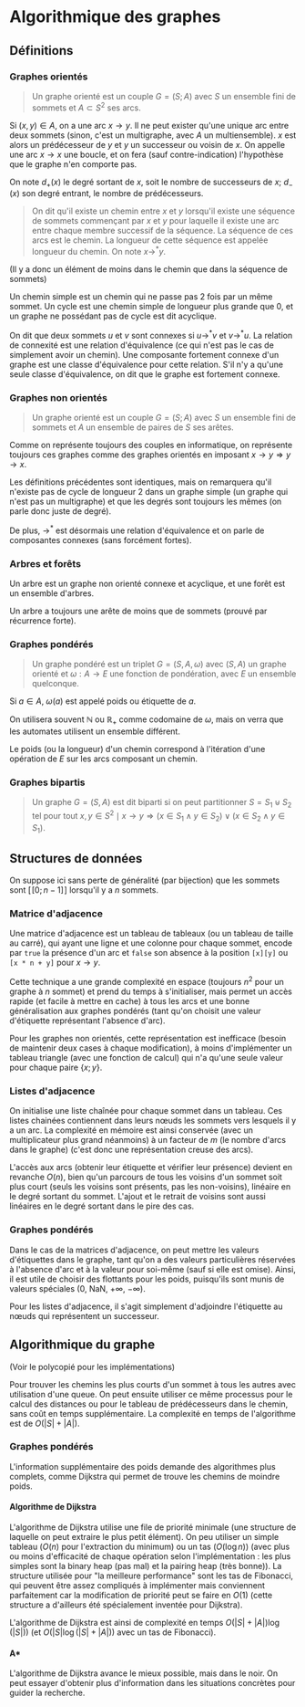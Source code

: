 # Algorithmique des graphes
## Définitions
### Graphes orientés
> Un graphe orienté est un couple $G = (S;A)$ avec $S$ un ensemble fini de sommets
> et $A \subset S^2$ ses arcs.

Si $(x,y) \in A$, on a une arc $x \to y$. Il ne peut exister qu'une unique
arc entre deux sommets (sinon, c'est un multigraphe, avec $A$ un multiensemble).
$x$ est alors un prédécesseur de $y$ et $y$ un successeur ou voisin de $x$.
On appelle une arc $x \to x$ une boucle, et on fera (sauf contre-indication)
l'hypothèse que le graphe n'en comporte pas.

On note $d_+(x)$ le degré sortant de $x$, soit le nombre de successeurs de $x$;
$d_-(x)$ son degré entrant, le nombre de prédécesseurs.

> On dit qu'il existe un chemin entre $x$ et $y$ lorsqu'il existe une séquence
> de sommets commençant par $x$ et $y$ pour laquelle il existe une arc entre
> chaque membre successif de la séquence. La séquence de ces arcs est le chemin.
> La longueur de cette séquence est appelée longueur du chemin. On note $x
> \to^{\ast} y$.

(Il y a donc un élément de moins dans le chemin que dans la séquence de
sommets)

Un chemin simple est un chemin qui ne passe pas 2 fois par un même sommet.
Un cycle est une chemin simple de longueur plus grande que $0$, et un graphe ne
possédant pas de cycle est dit acyclique.

On dit que deux sommets $u$ et $v$ sont connexes si $u \to^{\ast} v$ et $v \to^{\ast} u$.
La relation de connexité est une relation d'équivalence (ce qui n'est pas le cas
de simplement avoir un chemin). Une composante fortement connexe d'un graphe est
une classe d'équivalence pour cette relation. S'il n'y a qu'une seule classe
d'équivalence, on dit que le graphe est fortement connexe.

### Graphes non orientés
> Un graphe orienté est un couple $G = (S;A)$ avec $S$ un ensemble fini de sommets
> et $A$ un ensemble de paires de $S$ ses arêtes.

Comme on représente toujours des couples en informatique, on représente toujours
ces graphes comme des graphes orientés en imposant $x \to y \Rightarrow y \to x$.

Les définitions précédentes sont identiques, mais on remarquera qu'il n'existe
pas de cycle de longueur 2 dans un graphe simple (un graphe qui n'est pas un
multigraphe) et que les degrés sont toujours les mêmes (on parle donc juste de
degré).

De plus, $\to^{\ast}$ est désormais une relation d'équivalence et on parle de
composantes connexes (sans forcément fortes).

### Arbres et forêts
Un arbre est un graphe non orienté connexe et acyclique, et une forêt est un
ensemble d'arbres.

Un arbre a toujours une arête de moins que de sommets (prouvé par récurrence
forte).

### Graphes pondérés
> Un graphe pondéré est un triplet $G = (S,A,\omega)$
> avec $(S,A)$ un graphe orienté et $\omega : A \to E$ une fonction de
> pondération, avec $E$ un ensemble quelconque.

Si $a \in A$, $\omega(a)$ est appelé poids ou étiquette de $a$.

On utilisera souvent $\mathbb{N}$ ou $\mathbb{R}_{+}$ comme codomaine de $\omega$,
mais on verra que les automates utilisent un ensemble différent.

Le poids (ou la longueur) d'un chemin correspond à l'itération d'une opération
de $E$ sur les arcs composant un chemin.

### Graphes bipartis
> Un graphe $G = (S,A)$ est dit biparti si on peut partitionner $S = S_1 \uplus S_2$
> tel pour tout $x,y \in S^2 \mid x \to y \Rightarrow (x \in S_1 \land y \in S_2) \lor (x \in S_2 \land y \in S_1)$.

## Structures de données
On suppose ici sans perte de généralité (par bijection) que les sommets sont
$[\![0;n-1]\!]$ lorsqu'il y a $n$ sommets.

### Matrice d'adjacence
Une matrice d'adjacence est un tableau de tableaux (ou un tableau de taille au
carré), qui ayant une ligne et une colonne pour chaque sommet, encode par `true`
la présence d'un arc et `false` son absence à la position `[x][y]` ou `[x * n + y]`
pour $x \to y$.

Cette technique a une grande complexité en espace (toujours $n^2$ pour un graphe
à $n$ sommet) et prend du temps à s'initialiser, mais permet un accès rapide (et
facile à mettre en cache) à tous les arcs et une bonne généralisation aux
graphes pondérés (tant qu'on choisit une valeur d'étiquette représentant
l'absence d'arc).

Pour les graphes non orientés, cette représentation est inefficace (besoin de
maintenir deux cases à chaque modification), à moins d'implémenter un tableau
triangle (avec une fonction de calcul) qui n'a qu'une seule valeur pour chaque
paire $\{x;y\}$.

### Listes d'adjacence
On initialise une liste chaînée pour chaque sommet dans un tableau. Ces listes
chainées contiennent dans leurs nœuds les sommets vers lesquels il y a un arc.
La complexité en mémoire est ainsi conservée (avec un multiplicateur plus grand
néanmoins) à un facteur de $m$ (le nombre d'arcs dans le graphe) (c'est donc une
représentation creuse des arcs).

L'accès aux arcs (obtenir leur étiquette et vérifier leur présence) devient en
revanche $O(n)$, bien qu'un parcours de tous les voisins d'un sommet soit plus
court (seuls les voisins sont présents, pas les non-voisins), linéaire en le
degré sortant du sommet. L'ajout et le retrait de voisins sont aussi linéaires
en le degré sortant dans le pire des cas.

### Graphes pondérés
Dans le cas de la matrices d'adjacence, on peut mettre les valeurs d'étiquettes
dans le graphe, tant qu'on a des valeurs particulières réservées à l'absence
d'arc et à la valeur pour soi-même (sauf si elle est omise). Ainsi, il est utile
de choisir des flottants pour les poids, puisqu'ils sont munis de valeurs
spéciales (0, NaN, $+\infty$, $-\infty$).

Pour les listes d'adjacence, il s'agit simplement d'adjoindre l'étiquette au
nœuds qui représentent un successeur.

## Algorithmique du graphe
(Voir le polycopié pour les implémentations)

Pour trouver les chemins les plus courts d'un sommet à tous les autres avec
utilisation d'une queue. On peut ensuite utiliser ce même processus pour le
calcul des distances ou pour le tableau de prédécesseurs dans le chemin, sans
coût en temps supplémentaire. La complexité en temps de l'algorithme est de
$O(|S| + |A|)$.

### Graphes pondérés
L'information supplémentaire des poids demande des algorithmes plus complets,
comme Dijkstra qui permet de trouve les chemins de moindre poids.

#### Algorithme de Dijkstra
L'algorithme de Dijkstra utilise une file de priorité minimale (une structure de
laquelle on peut extraire le plus petit élément). On peu
utiliser un simple tableau ($O(n)$ pour l'extraction du minimum) ou un tas
($O(\log n)$) (avec plus ou moins d'efficacité de chaque opération selon
l'implémentation : les plus simples sont la binary heap (pas mal) et la pairing
heap (très bonne)). La structure utilisée pour "la meilleure performance" sont
les tas de Fibonacci, qui peuvent être assez compliqués à implémenter mais
conviennent parfaitement car la modification de priorité peut se faire en $O(1)$
(cette structure a d'ailleurs été spécialement inventée pour Dijkstra).

L'algorithme de Dijkstra est ainsi de complexité en temps $O(|S| + |A|) \log(|S|))$
(et $O(|S| \log(|S| + |A|))$ avec un tas de Fibonacci).

#### A*
L'algorithme de Dijkstra avance le mieux possible, mais dans le noir. On peut
essayer d'obtenir plus d'information dans les situations concrètes pour guider
la recherche.
